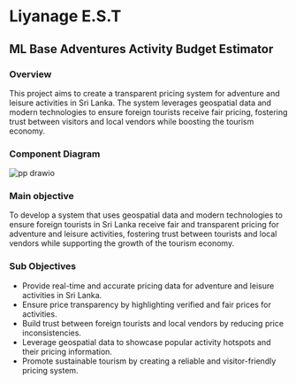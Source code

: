 # Liyanage E.S.T

## ML Base Adventures Activity Budget Estimator 

### Overview 
This project aims to create a transparent pricing system for adventure and leisure activities in Sri Lanka. The system leverages geospatial data and modern technologies to ensure foreign tourists receive fair pricing, fostering trust between visitors and local vendors while boosting the tourism economy.

### Component Diagram 
![pp drawio](https://github.com/user-attachments/assets/39ead3a9-3897-427c-be8b-4bc7a4c53f3e)

### Main objective 
To develop a system that uses geospatial data and modern technologies to ensure foreign tourists in Sri Lanka receive fair and transparent pricing for adventure and leisure activities, fostering trust between tourists and local vendors while supporting the growth of the tourism economy.

### Sub Objectives
* Provide real-time and accurate pricing data for adventure and leisure activities in Sri Lanka.
* Ensure price transparency by highlighting verified and fair prices for activities.
* Build trust between foreign tourists and local vendors by reducing price inconsistencies.
* Leverage geospatial data to showcase popular activity hotspots and their pricing information.
* Promote sustainable tourism by creating a reliable and visitor-friendly pricing system.
